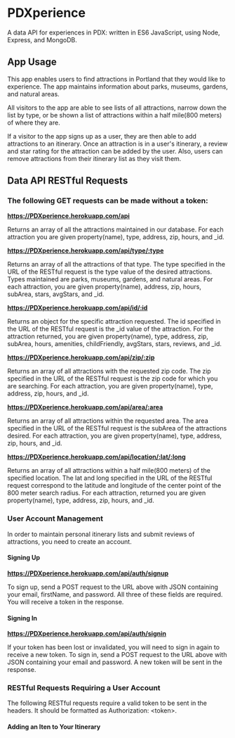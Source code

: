 # PDXperience
A data API for experiences in PDX: written in ES6 JavaScript, using Node, Express, and MongoDB.

## App Usage
This app enables users to find attractions in Portland that they would like to experience.
The app maintains information about parks, museums, gardens, and natural areas.

All visitors to the app are able to see lists of all attractions, narrow down the list by type,
or be shown a list of attractions within a half mile(800 meters) of where they are.

If a visitor to the app signs up as a user, they are then able to add attractions to an itinerary.
Once an attraction is in a user's itinerary, a review and star rating for the attraction can be
added by the user. Also, users can remove attractions from their itinerary list as they visit them.

## Data API RESTful Requests

### The following GET requests can be made without a token:

**https://PDXperience.herokuapp.com/api**

Returns an array of all the attractions maintained in our database. For each attraction you are given
property(name), type, address, zip, hours, and \_id.
  
**https://PDXperience.herokuapp.com/api/type/:type**

Returns an array of all the attractions of that type. The type specified in the URL of the RESTful request
is the type value of the desired attractions. Types maintained are parks, museums, gardens,
and natural areas. For each attraction, you are given property(name), address, zip, hours, subArea,
stars, avgStars, and \_id.
  
**https://PDXperience.herokuapp.com/api/id/:id**

Returns an object for the specific attraction requested. The id specified in the URL of the
RESTful request is the \_id value of the attraction. For the attraction returned, you are given
property(name), type, address, zip, subArea, hours, amenities, childFriendly, avgStars, stars, reviews,
and \_id.

**https://PDXperience.herokuapp.com/api/zip/:zip**

Returns an array of all attractions with the requested zip code. The zip specified in the URL of the
RESTful request is the zip code for which you are searching. For each attraction, you are given
property(name), type, address, zip, hours, and \_id.
 
**https://PDXperience.herokuapp.com/api/area/:area**

Returns an array of all attractions within the requested area. The area specified in the URL of the
RESTful request is the subArea of the attractions desired. For each attraction, you are given property(name),
type, address, zip, hours, and \_id.
  
**https://PDXperience.herokuapp.com/api/location/:lat/:long**

Returns an array of all attractions within a half mile(800 meters) of the specified location. The lat
and long specified in the URL of the RESTful request correspond to the latitude and longitude of the
center point of the 800 meter search radius. For each attraction, returned you are given property(name),
type, address, zip, hours, and \_id.

### User Account Management

In order to maintain personal itinerary lists and submit reviews of attractions, you need to create an
account.

#### Signing Up

**https://PDXperience.herokuapp.com/api/auth/signup**

To sign up, send a POST request to the URL above with JSON containing your email, firstName, and password.
All three of these fields are required. You will receive a token in the response.

#### Signing In

**https://PDXperience.herokuapp.com/api/auth/signin**

If your token has been lost or invalidated, you will need to sign in again to receive a new token. To sign in,
send a POST request to the URL above with JSON containing your email and password. A new token will be sent
in the response.

### RESTful Requests Requiring a User Account

The following RESTful requests require a valid token to be sent in the headers. It should be formatted as
Authorization: \<token\>.

#### Adding an Iten to Your Itinerary






  


  


